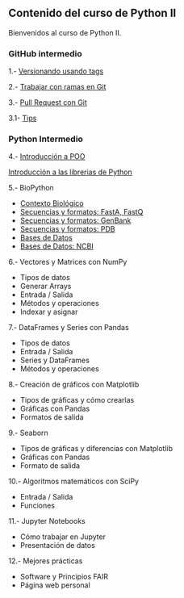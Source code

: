 
## Contenido del curso de Python II

Bienvenidos al curso de Python II. 

### GitHub intermedio

1.- [Versionando usando tags](git/git-tags/1-Etiquetas.html)

2.- [Trabajar con ramas en Git](git/git-branches/2-Ramas.html)

3.- [Pull Request con Git](git/git-pull-request/3-PullRequest.html)
 
  3.1- [Tips](git/git-pull-request/3.1-TipsWorkflow.html)


### Python Intermedio

4.-	[Introducción a POO](python/clase1/Clase_1.html)

[Introducción a las librerias de Python](python/clase1/PythonII_L1_v1.0.html)
    
5.- BioPython
  - [Contexto Biológico](python/clase2/Contexto_biologico.html)
  - [Secuencias y formatos: FastA, FastQ](python/clase2/Clase_2_pt1_v2.0.html)
  - [Secuencias y formatos: GenBank](python/clase2/Clase_2_pt2_v2.0.html)
  - [Secuencias y formatos: PDB](python/clase3/Clase_3_pt1.html)
  - [Bases de Datos](python/clase3/Clase_3_pt2_v1.0.html)
  - [Bases de Datos: NCBI](python/clase3/Clase_3_pt3_v2.0.html)

6.- Vectores y Matrices con NumPy
  - Tipos de datos
  - Generar Arrays
  - Entrada / Salida
  - Métodos y operaciones
  - Indexar y asignar

7.-	DataFrames y Series con Pandas
  - Tipos de datos
  - Entrada / Salida
  - Series y DataFrames
  - Métodos y operaciones

8.- Creación de gráficos con Matplotlib
  - Tipos de gráficas y cómo crearlas
  - Gráficas con Pandas
  - Formatos de salida

9.- Seaborn
  - Tipos de gráficas y diferencias con Matplotlib
  - Gráficas con Pandas
  - Formato de salida

10.- Algoritmos matemáticos con SciPy
  - Entrada / Salida
  - Funciones 

11.- Jupyter Notebooks
  - Cómo trabajar en Jupyter
  - Presentación de datos

12.- Mejores prácticas
  -	Software y Principios FAIR
  -	Página web personal
